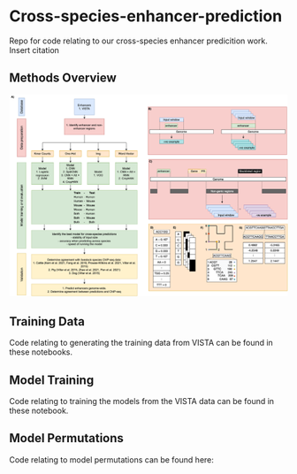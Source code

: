 # Cross-species-enhancer-prediction
Repo for code relating to our cross-species enhancer predicition work. Insert citation

## Methods Overview
![](fig1.png)

## Training Data
Code relating to generating the training data from VISTA can be found in these notebooks.

## Model Training
Code relating to training the models from the VISTA data can be found in these notebook.

## Model Permutations
Code relating to model permutations can be found here:


